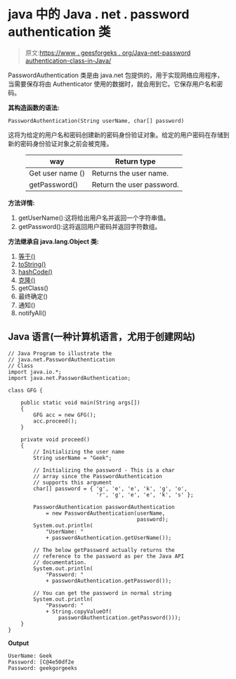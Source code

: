 # java 中的 Java . net . password authentication 类

> 原文:[https://www . geesforgeks . org/Java-net-password authentication-class-in-Java/](https://www.geeksforgeeks.org/java-net-passwordauthentication-class-in-java/)

PasswordAuthentication 类是由 java.net 包提供的，用于实现网络应用程序，当需要保存将由 Authenticator 使用的数据时，就会用到它。它保存用户名和密码。

**其构造函数的语法:**

```
PasswordAuthentication(String userName, char[] password)
```

这将为给定的用户名和密码创建新的密码身份验证对象。给定的用户密码在存储到新的密码身份验证对象之前会被克隆。

<figure class="table">

| way | Return type |
| --- | --- |
| Get user name () | Returns the user name. |
| getPassword() | Return the user password. |

</figure>

**方法详情:**

1.  getUserName():这将给出用户名并返回一个字符串值。
2.  getPassword():这将返回用户密码并返回字符数组。

**方法继承自 java.lang.Object 类:**

1.  [等于()](https://www.geeksforgeeks.org/equals-hashcode-methods-java/)
2.  [toString()](https://www.geeksforgeeks.org/object-tostring-method-in-java/)
3.  [hashCode()](https://www.geeksforgeeks.org/equals-hashcode-methods-java/)
4.  [克隆()](https://www.geeksforgeeks.org/clone-method-in-java-2/#:~:text=Object%20cloning%20refers%20to%20the,corresponding%20fields%20of%20this%20object.)
5.  getClass()
6.  最终确定()
7.  通知()
8.  notifyAll()

## Java 语言(一种计算机语言，尤用于创建网站)

```
// Java Program to illustrate the 
// java.net.PasswordAuthentication
// Class
import java.io.*;
import java.net.PasswordAuthentication;

class GFG {

    public static void main(String args[])
    {
        GFG acc = new GFG();
        acc.proceed();
    }

    private void proceed()
    {
        // Initializing the user name
        String userName = "Geek";

        // Initializing the password - This is a char
        // array since the PasswordAuthentication
        // supports this argument
        char[] password = { 'g', 'e', 'e', 'k', 'g', 'o',
                            'r', 'g', 'e', 'e', 'k', 's' };

        PasswordAuthentication passwordAuthentication
            = new PasswordAuthentication(userName,
                                         password);
        System.out.println(
            "UserName: "
            + passwordAuthentication.getUserName());

        // The below getPassword actually returns the
        // reference to the password as per the Java API
        // documentation.
        System.out.println(
            "Password: "
            + passwordAuthentication.getPassword());

        // You can get the password in normal string
        System.out.println(
            "Password: "
            + String.copyValueOf(
                passwordAuthentication.getPassword()));
    }
}
```

**Output**

```
UserName: Geek
Password: [C@4e50df2e
Password: geekgorgeeks
```